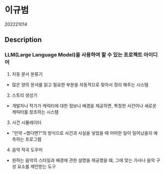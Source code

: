 # 이규범

202221014

## Description

### LLM(Large Language Model)을 사용하여 할 수 있는 프로젝트 아이디어

 1. 자동 문서 분류기
  - 많은 양의 문서를 읽고 필요한 부분을 자동적으로 찾아서 정리 해주는 시스템

 2. 스토리 생성기
  -  개발자나 작가가 캐릭터에 대한 정보나 배경을 제공하면, 특정한 사건이나 새로운 캐릭터를 창조하는 시스템
    
 3. 사건 시뮬레이터
  - "만약 ~했다면?"의 방식으로 사건과 사실을 넣었을 때 어떠한 일이 일어났을지 예측하는 프로그램
    
 4. 음악 작곡 도우미
  - 원하는 음악의 스타일과 배경에 관한 설명을 제공했을 떄, 그에 맞는 가사나 음악 구성 요소를 제안받는 도구

